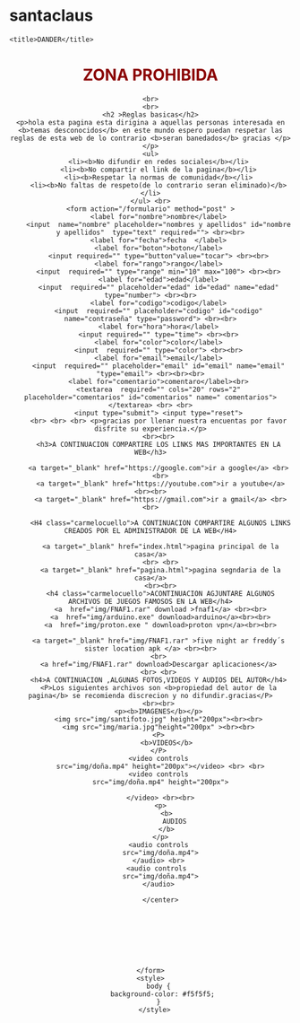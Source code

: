 # santaclaus

<!DOCTYPE html>
 <html>
 <head>
    <link rel="icon" href="img/san.ico" type="image/x-icon">
    <meta name="keywords" content="informacoin de jhojan gonazalez torres">
    <meta name="description" content="este contenido esta basado en la informacion personal del cantante jhojan gonzalez torres">
    <meta name="author" content="thomas david moreno ">
    <meta name="robots" content="index">
    <meta name="" content="">
    <meta name="" content="">
    <meta name="" content="">
    <link rel="stylesheet" type="text/css" href="estilazo.css">

 	<title>DANDER</title>
 </head>
 <body>
    <center>
        <h1 style="color:darkred">ZONA PROHIBIDA</h1>
    
    <br>
    <br>
    <h2 >Reglas basicas</h2>
    <p>hola esta pagina esta dirigina a aquellas personas interesada en <b>temas desconocidos</b> en este mundo espero puedan respetar las reglas de esta web de lo contrario <b>seran banedados</b> gracias </p></p>
    <ul>
        <li><b>No difundir en redes sociales</b></li>
        <li><b>No compartir el link de la pagina</b></li>
        <li><b>Respetar la normas de comunidad</b></li>
        <li><b>No faltas de respeto(de lo contrario seran eliminado)</b></li>
    </ul> <br>
    <form action="/formulario" method="post" >
        <label for="nombre">nombre</label>
        <input  name="nombre" placeholder="nombres y apellidos" id="nombre y apellidos"  type="text" required=""> <br><br>
        <label for="fecha">fecha  </label>
        <label for="boton">boton</label>
        <input required="" type="button"value="tocar"> <br><br>
        <label for="rango">rango</label>
        <input  required="" type="range" min="10" max="100"> <br><br>
        <label for="edad">edad</label>
        <input  required="" placeholder="edad" id="edad" name="edad" type="number"> <br><br>
        <label for="codigo">codigo</label>
        <input  required="" placeholder="codigo" id="codigo" name="contraseña" type="password"> <br><br>
        <label for="hora">hora</label>
        <input required="" type="time"> <br><br>
        <label for="color">color</label>
        <input  required="" type="color"> <br><br>
        <label for="email">email</label>
        <input  required="" placeholder="email" id="email" name="email" "type="email"> <br><br><br>
        <label for="comentario">comentaro</label><br>
        <textarea  required="" cols="20" rows="2" placeholder="comentarios" id="comentarios" name=" comentarios"></textarea> <br> <br>
        <input type="submit"> <input type="reset">
        <br> <br> <br> <p>gracias por llenar nuestra encuentas por favor disfrite su experiencia.</p>
        <br><br>
        <h3>A CONTINUACION COMPARTIRE LOS LINKS MAS IMPORTANTES EN LA WEB</h3>
        
        <a target="_blank" href="https://google.com">ir a google</a> <br>
         <br>
         <a target="_blank" href="https://youtube.com">ir a youtube</a> <br><br>
         <a target="_blank" href="https://gmail.com">ir a gmail</a> <br> <br>

         <H4 class="carmelocuello">A CONTINUACION COMPARTIRE ALGUNOS LINKS CREADOS POR EL ADMINISTRADOR DE LA WEB</H4>
          
         <a target="_blank" href="index.html">pagina principal de la casa</a>
         <br> <br>
         <a target="_blank" href="pagina.html">pagina segndaria de la casa</a>
         <br><br>
         <h4 class="carmelocuello">ACONTINUACION AGJUNTARE ALGUNOS ARCHIVOS DE JUEGOS FAMOSOS EN LA WEB</h4>
         <a  href="img/FNAF1.rar" download >fnaf1</a> <br><br>
         <a  href="img/arduino.exe" download>arduino</a><br><br>
         <a  href="img/proton.exe " download>proton vpn</a><br><br>

        <a target="_blank" href="img/FNAF1.rar" >five night ar freddy´s sister location apk </a> <br><br>
        <br>
        <a href="img/FNAF1.rar" download>Descargar aplicaciones</a>
        <br> <br>
        <h4>A CONTINUACION ,ALGUNAS FOTOS,VIDEOS Y AUDIOS DEL AUTOR</h4>
        <P>Los siguientes archivos son <b>propiedad del autor de la pagina</b> se recomienda discrecion y no difundir.gracias</P>
        <br><br>
        <p><b>IMAGENES</b></p>
        <img src="img/santifoto.jpg" height="200px"><br><br>
        <img src="img/maria.jpg"height="200px" ><br><br>
        <P>
            <b>VIDEOS</b>
        </P>
        <video controls
         src="img/doña.mp4" height="200px"></video> <br> <br>
         <video controls 
         src="img/doña.mp4" height="200px">

         </video> <br><br>
         <p>
            <b>
                AUDIOS
            </b>
         </p>
         <audio controls 
         src="img/doña.mp4">
        </audio> <br>
        <audio controls 
         src="img/doña.mp4">
        </audio>

         </center>




        
        

    
    </form>
    <style>
        body {
          background-color: #f5f5f5;
        }
      </style>

 </body>
